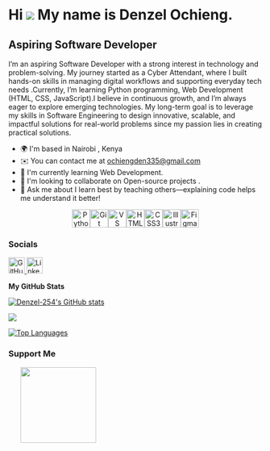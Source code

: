 Hi ![](https://user-images.githubusercontent.com/18350557/176309783-0785949b-9127-417c-8b55-ab5a4333674e.gif) My name is Denzel Ochieng.
========================================================================================================================================

Aspiring Software Developer
---------------------------

I’m an aspiring Software Developer with a strong interest in technology and problem-solving. My journey started as a Cyber Attendant, where I built hands-on skills in managing digital workflows and supporting everyday tech needs .Currently, I’m learning Python programming, Web Development (HTML, CSS, JavaScript).I believe in continuous growth, and I’m always eager to explore emerging technologies. My long-term goal is to leverage my skills in Software Engineering to design innovative, scalable, and impactful solutions for real-world problems since my passion lies in creating practical solutions.

* 🌍  I'm based in Nairobi , Kenya
* ✉️  You can contact me at [ochiengden335@gmail.com](mailto:ochiengden335@gmail.com)
* 🧠  I'm currently learning Web Development.
* 👥  I'm looking to collaborate on Open-source projects .
* 💬  Ask me about I learn best by teaching others—explaining code helps me understand it better!

<p align="center">
<a href="https://www.python.org/" target="_blank" rel="noreferrer"><img src="https://raw.githubusercontent.com/danielcranney/readme-generator/main/public/icons/skills/python-colored.svg" alt="Python" title="Python" width="36" height="36" /></a><a href="https://git-scm.com/" target="_blank" rel="noreferrer"><img src="https://raw.githubusercontent.com/danielcranney/readme-generator/main/public/icons/skills/git-colored.svg" alt="Git" title="Git" width="36" height="36" /></a><a href="https://code.visualstudio.com/" target="_blank" rel="noreferrer"><img src="https://raw.githubusercontent.com/danielcranney/readme-generator/main/public/icons/skills/visualstudiocode-colored.svg" alt="VS Code" title="VS Code" width="36" height="36" /></a><a href="https://developer.mozilla.org/en-US/docs/Glossary/HTML5" target="_blank" rel="noreferrer"><img src="https://raw.githubusercontent.com/danielcranney/readme-generator/main/public/icons/skills/html5-colored.svg" alt="HTML5" title="HTML5" width="36" height="36" /></a><a href="https://www.w3.org/TR/CSS/#css" target="_blank" rel="noreferrer"><img src="https://raw.githubusercontent.com/danielcranney/readme-generator/main/public/icons/skills/css3-colored.svg" alt="CSS3" title="CSS3" width="36" height="36" /></a><a href="https://www.adobe.com/uk/products/illustrator.html" target="_blank" rel="noreferrer"><img src="https://raw.githubusercontent.com/danielcranney/readme-generator/main/public/icons/skills/illustrator-colored-dark.svg" alt="Illustrator" title="Illustrator" width="36" height="36" /></a><a href="https://www.figma.com/" target="_blank" rel="noreferrer"><img src="https://raw.githubusercontent.com/danielcranney/readme-generator/main/public/icons/skills/figma-colored.svg" alt="Figma" title="Figma" width="36" height="36" /></a>
</p>

### Socials

<p align="left"> <a href="https://www.github.com/Denzel-254" target="_blank" rel="noreferrer"> <picture> <source media="(prefers-color-scheme: dark)" srcset="https://raw.githubusercontent.com/danielcranney/readme-generator/main/public/icons/socials/github-dark.svg" /> <source media="(prefers-color-scheme: light)" srcset="https://raw.githubusercontent.com/danielcranney/readme-generator/main/public/icons/socials/github.svg" /> <img src="https://raw.githubusercontent.com/danielcranney/readme-generator/main/public/icons/socials/github.svg" width="32" height="32" alt="GitHub" title="GitHub" /> </picture> </a> <a href="https://www.linkedin.com/in/den-ochieng-714009346/" target="_blank" rel="noreferrer"> <picture> <source media="(prefers-color-scheme: dark)" srcset="https://raw.githubusercontent.com/danielcranney/readme-generator/main/public/icons/socials/linkedin-dark.svg" /> <source media="(prefers-color-scheme: light)" srcset="https://raw.githubusercontent.com/danielcranney/readme-generator/main/public/icons/socials/linkedin.svg" /> <img src="https://raw.githubusercontent.com/danielcranney/readme-generator/main/public/icons/socials/linkedin.svg" width="32" height="32" alt="LinkedIn" title="LinkedIn" /> </picture> </a></p>


<b>My GitHub Stats</b>

<a href="http://www.github.com/Denzel-254"><img src="https://github-readme-stats.vercel.app/api?username=Denzel-254&show_icons=true&hide=&count_private=true&title_color=0891b2&text_color=ffffff&icon_color=0891b2&bg_color=1e3a8a&hide_border=true&show_icons=true" alt="Denzel-254's GitHub stats" /></a>

<a href="http://www.github.com/Denzel-254"><img src="https://github-readme-streak-stats.herokuapp.com/?user=Denzel-254&stroke=ffffff&background=1e3a8a&ring=0891b2&fire=0891b2&currStreakNum=ffffff&currStreakLabel=0891b2&sideNums=ffffff&sideLabels=ffffff&dates=ffffff&hide_border=true" /></a>

<a href="https://github.com/Denzel-254" align="left"><img src="https://github-readme-stats.vercel.app/api/top-langs/?username=Denzel-254&langs_count=10&title_color=0891b2&text_color=ffffff&icon_color=0891b2&bg_color=1e3a8a&hide_border=true&locale=en&custom_title=Top%20%Languages" alt="Top Languages" /></a>

### Support Me

<ul style="list-style-type: none; margin: 0;">

<li style="display: inline-block; margin-right: 0.25rem;"><a href="https://www.buymeacoffee.com/Denzel.254"><img src="https://cdn.buymeacoffee.com/buttons/v2/default-yellow.png" width="150"/></a></li>

</ul>
